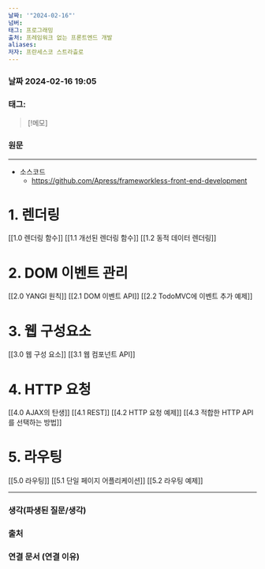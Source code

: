 ```yaml
---
날짜: '"2024-02-16"'
넘버: 
태그: 프로그래밍
출처: 프레임워크 없는 프론트엔드 개발
aliases: 
저자: 프란세스코 스트라츨로
---
```

### 날짜  2024-02-16 19:05

### 태그:

>[!메모]
>

### 원문
---
- 소스코드
	- https://github.com/Apress/frameworkless-front-end-development
# 1. 렌더링
[[1.0 렌더링 함수]]
[[1.1 개선된 렌더링 함수]]
[[1.2 동적 데이터 렌더링]]
# 2. DOM 이벤트 관리
[[2.0 YANGI 원칙]]
[[2.1 DOM 이벤트 API]]
[[2.2 TodoMVC에 이벤트 추가 예제]]
# 3. 웹 구성요소
[[3.0 웹 구성 요소]]
[[3.1 웹 컴포넌트 API]]
# 4. HTTP 요청
[[4.0 AJAX의 탄생]]
[[4.1 REST]]
[[4.2 HTTP 요청 예제]]
[[4.3 적합한 HTTP API를 선택하는 방법]]
# 5. 라우팅
[[5.0 라우팅]]
[[5.1 단일 페이지 어플리케이션]]
[[5.2 라우팅 예제]]










---
### 생각(파생된 질문/생각)

### 출처

### 연결 문서 (연결 이유)
